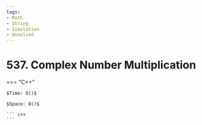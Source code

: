 ```yaml
---
tags:
- Math
- String
- Simulation
- Unsolved
---
```



# 537. Complex Number Multiplication

=== "C++"

    $Time: O()$

    $Space: O()$

    ``` c++
    ```